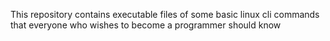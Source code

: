 This repository contains executable files of some basic linux cli commands that everyone who wishes to become a programmer should know
